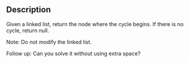 ## Description

Given a linked list, return the node where the cycle begins. If there is no cycle, return null.

Note: Do not modify the linked list.

Follow up:
Can you solve it without using extra space?